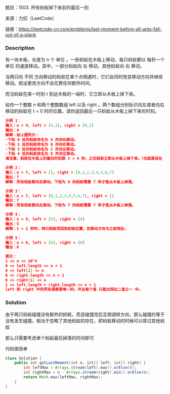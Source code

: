 题目：1503. 所有蚂蚁掉下来前的最后一刻

来源：力扣（LeetCode）

链接：https://leetcode-cn.com/problems/last-moment-before-all-ants-fall-out-of-a-plank


### Description

有一块木板，长度为 n 个 单位 。一些蚂蚁在木板上移动，每只蚂蚁都以 每秒一个单位 的速度移动。其中，一部分蚂蚁向 左 移动，其他蚂蚁向 右 移动。

当两只向 不同 方向移动的蚂蚁在某个点相遇时，它们会同时改变移动方向并继续移动。假设更改方向不会花费任何额外时间。

而当蚂蚁在某一时刻 t 到达木板的一端时，它立即从木板上掉下来。

给你一个整数 n 和两个整数数组 left 以及 right 。两个数组分别标识向左或者向右移动的蚂蚁在 t = 0 时的位置。请你返回最后一只蚂蚁从木板上掉下来的时刻。

 ```json
示例 1：
输入：n = 4, left = [4,3], right = [0,1]
输出：4
解释：如上图所示：
-下标 0 处的蚂蚁命名为 A 并向右移动。
-下标 1 处的蚂蚁命名为 B 并向右移动。
-下标 3 处的蚂蚁命名为 C 并向左移动。
-下标 4 处的蚂蚁命名为 D 并向左移动。
请注意，蚂蚁在木板上的最后时刻是 t = 4 秒，之后蚂蚁立即从木板上掉下来。（也就是说在 t = 4.0000000001 时，木板上没有蚂蚁）。

示例 2：
输入：n = 7, left = [], right = [0,1,2,3,4,5,6,7]
输出：7
解释：所有蚂蚁都向右移动，下标为 0 的蚂蚁需要 7 秒才能从木板上掉落。

示例 3：
输入：n = 7, left = [0,1,2,3,4,5,6,7], right = []
输出：7
解释：所有蚂蚁都向左移动，下标为 7 的蚂蚁需要 7 秒才能从木板上掉落。

示例 4：
输入：n = 9, left = [5], right = [4]
输出：5
解释：t = 1 秒时，两只蚂蚁将回到初始位置，但移动方向与之前相反。

示例 5：
输入：n = 6, left = [6], right = [0]
输出：6

提示：
1 <= n <= 10^4
0 <= left.length <= n + 1
0 <= left[i] <= n
0 <= right.length <= n + 1
0 <= right[i] <= n
1 <= left.length + right.length <= n + 1
left 和 right 中的所有值都是唯一的，并且每个值 只能出现在二者之一 中。
 ```

### Solution

由于两只蚂蚁碰撞没有额外的损耗，而且碰撞完后互相调转方向，那么碰撞约等于没有发生碰撞，相当于忽略了其他蚂蚁的存在，即蚂蚁移动的时候可以穿过其他蚂蚁

那么只需要考虑单个蚂蚁最后掉落的时间即可

代码很简单

```java
class Solution {
    public int getLastMoment(int n, int[] left, int[] right) {
        int leftMax = Arrays.stream(left).max().orElse(0);
        int rightMax = n - Arrays.stream(right).min().orElse(n);
        return Math.max(leftMax, rightMax);
    }
}
```

